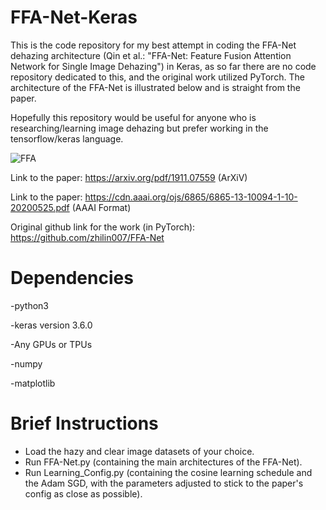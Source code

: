 # FFA-Net-Keras

This is the code repository for my best attempt in coding the FFA-Net dehazing architecture (Qin et al.: "FFA-Net: Feature Fusion Attention Network for Single Image Dehazing") in Keras, as so far there are no code repository dedicated to this, and the original work utilized PyTorch. The architecture of the FFA-Net is illustrated below and is straight from the paper.

Hopefully this repository would be useful for anyone who is researching/learning image dehazing but prefer working in the tensorflow/keras language. 

![FFA](https://github.com/user-attachments/assets/abb8c241-eca5-4939-9e8c-6630672d1862)


Link to the paper: https://arxiv.org/pdf/1911.07559 (ArXiV) 

Link to the paper: https://cdn.aaai.org/ojs/6865/6865-13-10094-1-10-20200525.pdf (AAAI Format)

Original github link for the work (in PyTorch): https://github.com/zhilin007/FFA-Net

# Dependencies

-python3

-keras version 3.6.0

-Any GPUs or TPUs

-numpy

-matplotlib

# Brief Instructions 

- Load the hazy and clear image datasets of your choice.
- Run FFA-Net.py (containing the main architectures of the FFA-Net).
- Run Learning_Config.py (containing the cosine learning schedule and the Adam SGD, with the parameters adjusted to stick to the paper's config as close as possible).
